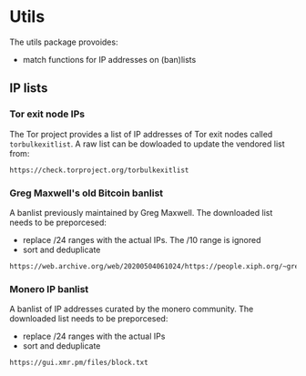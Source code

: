 # Utils


The utils package provoides:

- match functions for IP addresses on (ban)lists

## IP lists

### Tor exit node IPs

The Tor project provides a list of IP addresses of Tor exit nodes called
`torbulkexitlist`. A raw list can be dowloaded to update the vendored list
from:

```
https://check.torproject.org/torbulkexitlist
```

### Greg Maxwell's old Bitcoin banlist

A banlist previously maintained by Greg Maxwell. The downloaded list
needs to be preporcesed:

- replace /24 ranges with the actual IPs. The /10 range is ignored
- sort and deduplicate

```
https://web.archive.org/web/20200504061024/https://people.xiph.org/~greg/banlist.cli.txt
```

### Monero IP banlist

A banlist of IP addresses curated by the monero community. The downloaded list
needs to be preporcesed:

- replace /24 ranges with the actual IPs
- sort and deduplicate

```
https://gui.xmr.pm/files/block.txt
```
